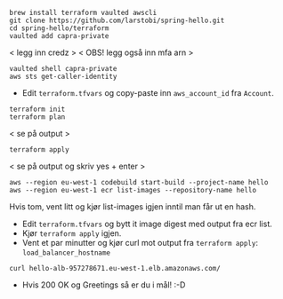 ```
brew install terraform vaulted awscli
git clone https://github.com/larstobi/spring-hello.git
cd spring-hello/terraform
vaulted add capra-private
```
   < legg inn credz >
   < OBS! legg også inn mfa arn >
```
vaulted shell capra-private
aws sts get-caller-identity
```
* Edit `terraform.tfvars` og copy-paste inn `aws_account_id` fra `Account`.

```
terraform init
terraform plan
```
  < se på output >

```
terraform apply 
```
  < se på output og skriv yes + enter >
```
aws --region eu-west-1 codebuild start-build --project-name hello
aws --region eu-west-1 ecr list-images --repository-name hello
```
Hvis tom, vent litt og kjør list-images igjen inntil man får ut en hash.
* Edit `terraform.tfvars` og bytt it image digest med output fra ecr list.
* Kjør `terraform apply` igjen.
* Vent et par minutter og kjør curl mot output fra `terraform apply`: `load_balancer_hostname`
```
curl hello-alb-957278671.eu-west-1.elb.amazonaws.com/
```
* Hvis 200 OK og Greetings så er du i mål! :-D
